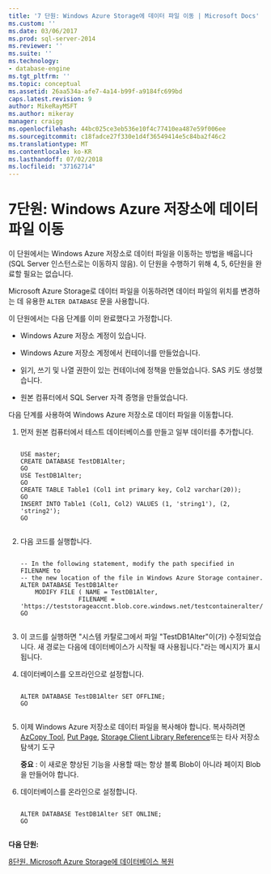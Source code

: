 ```yaml
---
title: '7 단원: Windows Azure Storage에 데이터 파일 이동 | Microsoft Docs'
ms.custom: ''
ms.date: 03/06/2017
ms.prod: sql-server-2014
ms.reviewer: ''
ms.suite: ''
ms.technology:
- database-engine
ms.tgt_pltfrm: ''
ms.topic: conceptual
ms.assetid: 26aa534a-afe7-4a14-b99f-a9184fc699bd
caps.latest.revision: 9
author: MikeRayMSFT
ms.author: mikeray
manager: craigg
ms.openlocfilehash: 44bc025ce3eb536e10f4c77410ea487e59f006ee
ms.sourcegitcommit: c18fadce27f330e1d4f36549414e5c84ba2f46c2
ms.translationtype: MT
ms.contentlocale: ko-KR
ms.lasthandoff: 07/02/2018
ms.locfileid: "37162714"
---
```

# <a name="lesson-7-move-your-data-files-to-windows-azure-storage"></a>7단원: Windows Azure 저장소에 데이터 파일 이동
  이 단원에서는 Windows Azure 저장소로 데이터 파일을 이동하는 방법을 배웁니다(SQL Server 인스턴스로는 이동하지 않음). 이 단원을 수행하기 위해 4, 5, 6단원을 완료할 필요는 없습니다.  
  
 Microsoft Azure Storage로 데이터 파일을 이동하려면 데이터 파일의 위치를 변경하는 데 유용한 `ALTER DATABASE` 문을 사용합니다.  
  
 이 단원에서는 다음 단계를 이미 완료했다고 가정합니다.  
  
-   Windows Azure 저장소 계정이 있습니다.  
  
-   Windows Azure 저장소 계정에서 컨테이너를 만들었습니다.  
  
-   읽기, 쓰기 및 나열 권한이 있는 컨테이너에 정책을 만들었습니다. SAS 키도 생성했습니다.  
  
-   원본 컴퓨터에서 SQL Server 자격 증명을 만들었습니다.  
  
 다음 단계를 사용하여 Windows Azure 저장소로 데이터 파일을 이동합니다.  
  
1.  먼저 원본 컴퓨터에서 테스트 데이터베이스를 만들고 일부 데이터를 추가합니다.  
  
    ```tsql  
  
    USE master;   
    CREATE DATABASE TestDB1Alter;   
    GO   
    USE TestDB1Alter;   
    GO   
    CREATE TABLE Table1 (Col1 int primary key, Col2 varchar(20));   
    GO   
    INSERT INTO Table1 (Col1, Col2) VALUES (1, 'string1'), (2, 'string2');   
    GO  
  
    ```  
  
2.  다음 코드를 실행합니다.  
  
    ```tsql  
  
    -- In the following statement, modify the path specified in FILENAME to   
    -- the new location of the file in Windows Azure Storage container.   
    ALTER DATABASE TestDB1Alter    
        MODIFY FILE ( NAME = TestDB1Alter,    
                    FILENAME = 'https://teststorageaccnt.blob.core.windows.net/testcontaineralter/TestDB1AlterData.mdf');   
    GO  
  
    ```  
  
3.  이 코드를 실행하면 "시스템 카탈로그에서 파일 "TestDB1Alter"이(가) 수정되었습니다. 새 경로는 다음에 데이터베이스가 시작될 때 사용됩니다."라는 메시지가 표시됩니다.  
  
4.  데이터베이스를 오프라인으로 설정합니다.  
  
    ```tsql  
  
    ALTER DATABASE TestDB1Alter SET OFFLINE;   
    GO  
  
    ```  
  
5.  이제 Windows Azure 저장소로 데이터 파일을 복사해야 합니다. 복사하려면 [AzCopy Tool](http://blogs.msdn.com/b/windowsazurestorage/archive/2012/12/03/azcopy-uploading-downloading-files-for-windows-azure-blobs.aspx), [Put Page](https://msdn.microsoft.com/library/azure/ee691975.aspx), [Storage Client Library Reference](https://msdn.microsoft.com/library/azure/dn261237.aspx)또는 타사 저장소 탐색기 도구  
  
     **중요** : 이 새로운 향상된 기능을 사용할 때는 항상 블록 Blob이 아니라 페이지 Blob을 만들어야 합니다.  
  
6.  데이터베이스를 온라인으로 설정합니다.  
  
    ```tsql  
  
    ALTER DATABASE TestDB1Alter SET ONLINE;   
    GO  
  
    ```  
  
 **다음 단원:**  
  
 [8단원. Microsoft Azure Storage에 데이터베이스 복원](lesson-7-restore-a-database-to-a-point-in-time.md)  
  
  

